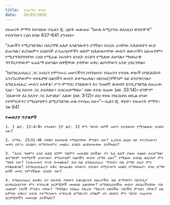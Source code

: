 ```yaml
---
title:  ተጨማሪ ሀሳብ
date:   28/03/2026
---
```


የዘመናት ምኞት ከተባለው የኤለን ጂ. ኋይት መጽሐፍ “ከሁሉ ከሚያንሱ ከእነዚህ ወንድሞቼ” የተሰኘውን ርዕስ ከገጽ 637–641 ያንብቡ።

“ሌሎችን የሚያገለግሉ፣ በእረኞቹ አለቃ አገልግሎትን ያገኛሉ። እነርሱ ራሳቸው የሕይወትን ውኃ ይጠጣሉ፣ ይረካሉም። አስደሳች ፈንጠዝያዎችን ወይም በሕይወታቸው ውስጥ ለውጦችን አይመኙም። የሚያንገበግባቸው ርዕስ የሚጠፉ ነፍሳትን እንዴት እናድን የሚለው ይሆናል። ማህበራዊ ግንኙነታቸውም ፍሬአማ ይሆናል። ለዋጃቸው ያላቸው ፍቅር ልቦናቸውን አንድ ያደርገዋል።

“ከእግዚአብሔር ጋር አብረን የምንሠራ መሆናችንን ስንገነዘብ፣ የሰጠንን የተስፋ ቃሎች በግዴለሽነት አንናገራቸውም። ተስፋዎቹ በልባችን ውስጥ ይቀጣጠላሉ፣ በከናፍሮቻችንም ላይ ይንቦገቦጋሉ። እግዚአብሔር ሙሴን አላዋቂ፣ ሥነ-ምግባር የጎደለውን እና ዓመፀኛ ሕዝብን እንዲያገለግል በጠራው ጊዜ፡- ‘እኔ ከአንተ ጋር እሄዳለሁ፥ አሳርፍህማለሁ' ብሎ ተስፋ ሰጠው (ዘፀ. 33:14)። ደግሞም 'በእውነት እኔ ከአንተ ጋር እሆናለሁ' አለው (ዘፀ. 3፡12)። ይህ ተስፋ የክርስቶስ ወኪል ሆነው የተቸገሩትንና የሚሰቃዩትን ለሚያገለግሉ ሁሉ የተሰጠ ነው።”—ኤለን ጂ. ዋይት፣ የዘመናት ምኞት፣ ገጽ 641

**የመወያያ ጥያቄዎች**

`1. 1 ቆሮ. 13:4–8ን ያንብቡ። 1ኛ ቆሮ. 13 ምን ዓይነት ሰዎች መሆን እንዳለብን የሚገልጸው እንዴት ነው?`

`2. በማቴ. 25፡31-46 በጎቹን ከፍየሎቹ የሚለያቸው ምንድን ነው? ኢየሱስ እዚህ ላይ የተናገረውን፣ መዳን በሥራ እንደሆነ በማያስተምር መልኩ፣ እንዴት ልናስተውለው እንችላለን?`

`3. "እርሱ ዓለምን እንደ ወደደ እኛም ዓለምን መውደድ ስንችል፣ ያን ጊዜ ለእኛ ያለው ተልዕኮ ይፈፀማል። ለሰማይም ገጣሚዎች እንሆናለን፣ ምክንያቱም በልባችን ውስጥ ሰማይ አለና” የሚለው አባባል ለእርስዎ ምን ማለት ነው? (የሐሙሱን ጥናት ይመልከቱ) ይህ ስለ እግዚአብሔር ማንነትና ስለ ሰማይ ሁኔታ ምን ይገልጽልናል? የእግዚአብሔርን ፍቅር ለተጨቆኑ ተስፋንና ፍትሕን በሚያመጣ መልኩ በማስፋፋት፣ እንደ ሰማይ ዜጎች መኖር የምንችለው እንዴት ነው?`

`4. እግዚአብሔር ለፍቅር እና ለፍትሕ ያለውን ተቆርቋሪነት በዙሪያችሁ ላሉ ለማሳየት፣ በአጥቢያ ቤተክርስቲያንዎ ምን ተግባራዊ እርምጃዎች መወሰድ አለባቸው? በማህበረሰባችሁ ውስጥ እየሰራችኋቸው ያሉ መልካም ነገሮች ምንድን ናቸው? ማሻሻልና የበለጠ ትኩረት ማድረግ ያለባችሁ ነገሮችስ ምንድን ናቸው? ስለ አምላክ ፍቅርና ፍትሕ የተማርነውን ተግባራዊ ለማድረግ፣ በግልም ሆነ በቡድን ምን ዓይነት ተጨባጭ እርምጃዎችን መውሰድ እንችላለን?`